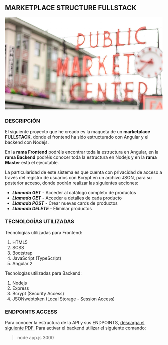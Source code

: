## MARKETPLACE STRUCTURE FULLSTACK

![Marketplace structure with Angular](marketplace.png)

### DESCRIPCIÓN
El siguiente proyecto que he creado es la maqueta de un **marketplace FULLSTACK**, donde el frontend ha sido estructurado con Angular y el backend con Nodejs.

En la **rama Frontend** podréis encontrar toda la estructura en Angular, en la **rama Backend** podréis conocer toda la estructura en Nodejs y en la **rama Master** está el ejecutable.

La particularidad de este sistema es que cuenta con privacidad de acceso a través del registro de usuarios con Bcrypt en un archivo JSON, para su posterior acceso, donde podrán realizar las siguientes acciones:
- ***Llamada GET*** - Acceder al catálogo completo de productos
- ***Llamada GET*** - Acceder a detalles de cada producto
- ***Llamada POST*** - Crear nuevas cards de productos
- ***Llamada DELETE*** - Eliminar productos

### TECNOLOGÍAS UTILIZADAS
Tecnologías utilizadas para Frontend:
1. HTML5
2. SCSS
3. Bootstrap
4. JavaScript (TypeScript)
5. Angular 2

Tecnologías utilizadas para Backend:
1. Nodejs
2. Express
3. Bcrypt (Security Access)
4. JSONwebtoken (Local Storage - Session Access)

### ENDPOINTS ACCESS
Para conocer la estructura de la API y sus ENDPOINTS, [descarga el siguiente PDF.](api-documentation.pdf)
Para activar el backend utilizar el siguiente comando:
> node app.js 3000
